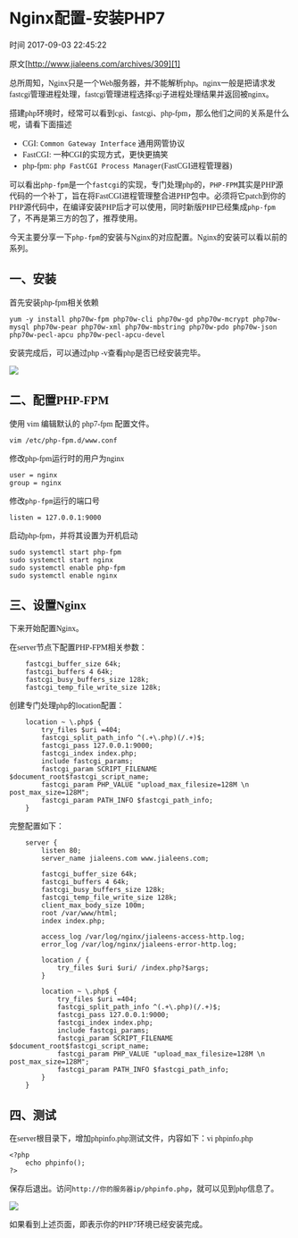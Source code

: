 # Nginx配置-安装PHP7

 时间 2017-09-03 22:45:22  

原文[http://www.jialeens.com/archives/309][1]

<font face=微软雅黑>

总所周知，Nginx只是一个Web服务器，并不能解析php。nginx一般是把请求发fastcgi管理进程处理，fastcgi管理进程选择cgi子进程处理结果并返回被nginx。

搭建php环境时，经常可以看到cgi、fastcgi、php-fpm，那么他们之间的关系是什么呢，请看下面描述

* CGI: `Common Gateway Interface` 通用网管协议
* FastCGI: 一种CGI的实现方式，更快更搞笑
* php-fpm: `php FastCGI Process Manager`(FastCGI进程管理器)

可以看出`php-fpm`是一个`fastcgi`的实现，专门处理php的，`PHP-FPM`其实是PHP源代码的一个补丁，旨在将FastCGI进程管理整合进PHP包中。必须将它patch到你的PHP源代码中，在编译安装PHP后才可以使用，同时新版PHP已经集成`php-fpm`了，不再是第三方的包了，推荐使用。

今天主要分享一下`php-fpm`的安装与Nginx的对应配置。Nginx的安装可以看以前的系列。

## 一、安装

首先安装php-fpm相关依赖

    yum -y install php70w-fpm php70w-cli php70w-gd php70w-mcrypt php70w-mysql php70w-pear php70w-xml php70w-mbstring php70w-pdo php70w-json php70w-pecl-apcu php70w-pecl-apcu-devel

安装完成后，可以通过php -v查看php是否已经安装完毕。

![][4]

## 二、配置PHP-FPM

使用 vim 编辑默认的 php7-fpm 配置文件。

    vim /etc/php-fpm.d/www.conf

修改php-fpm运行时的用户为nginx

    user = nginx
    group = nginx

修改`php-fpm`运行的端口号

    listen = 127.0.0.1:9000

启动php-fpm，并将其设置为开机启动

    sudo systemctl start php-fpm
    sudo systemctl start nginx
    sudo systemctl enable php-fpm
    sudo systemctl enable nginx

## 三、设置Nginx

下来开始配置Nginx。

在server节点下配置PHP-FPM相关参数：

```nginx
    fastcgi_buffer_size 64k;
    fastcgi_buffers 4 64k;
    fastcgi_busy_buffers_size 128k;
    fastcgi_temp_file_write_size 128k;
```

创建专门处理php的location配置：

```nginx
    location ~ \.php$ {
        try_files $uri =404;
        fastcgi_split_path_info ^(.+\.php)(/.+)$;
        fastcgi_pass 127.0.0.1:9000;
        fastcgi_index index.php;
        include fastcgi_params;
        fastcgi_param SCRIPT_FILENAME $document_root$fastcgi_script_name;
        fastcgi_param PHP_VALUE "upload_max_filesize=128M \n post_max_size=128M";
        fastcgi_param PATH_INFO $fastcgi_path_info;
    }
```

完整配置如下：

```nginx
    server {
        listen 80;
        server_name jialeens.com www.jialeens.com;
    
        fastcgi_buffer_size 64k;
        fastcgi_buffers 4 64k;
        fastcgi_busy_buffers_size 128k;
        fastcgi_temp_file_write_size 128k;
        client_max_body_size 100m;
        root /var/www/html;
        index index.php;
    
        access_log /var/log/nginx/jialeens-access-http.log;
        error_log /var/log/nginx/jialeens-error-http.log;
    
        location / {
            try_files $uri $uri/ /index.php?$args;
        }
    
        location ~ \.php$ {
            try_files $uri =404;
            fastcgi_split_path_info ^(.+\.php)(/.+)$;
            fastcgi_pass 127.0.0.1:9000;
            fastcgi_index index.php;
            include fastcgi_params;
            fastcgi_param SCRIPT_FILENAME $document_root$fastcgi_script_name;
            fastcgi_param PHP_VALUE "upload_max_filesize=128M \n post_max_size=128M";
            fastcgi_param PATH_INFO $fastcgi_path_info;
        }
    }
```

## 四、测试

在server根目录下，增加phpinfo.php测试文件，内容如下：vi phpinfo.php

    <?php
        echo phpinfo();
    ?>

保存后退出。访问`http://你的服务器ip/phpinfo.php`，就可以见到php信息了。

![][5]

如果看到上述页面，即表示你的PHP7环境已经安装完成。
</font>

[1]: http://www.jialeens.com/archives/309

[4]: http://img2.tuicool.com/yeAJVnq.png
[5]: http://img2.tuicool.com/6VBBB33.png